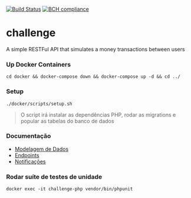 [![Build Status](https://travis-ci.com/lafraga93/yapcip-challenge.svg?branch=main)](https://travis-ci.com/lafraga93/yapcip-challenge)
[![BCH compliance](https://bettercodehub.com/edge/badge/lafraga93/yapcip-challenge?branch=main)](https://bettercodehub.com/)

# challenge
A simple RESTFul API that simulates a money transactions between users

### Up Docker Containers
`cd docker && docker-compose down && docker-compose up -d && cd ../`

### Setup
`./docker/scripts/setup.sh`

> O script irá instalar as dependências PHP, rodar as migrations e popular as tabelas do banco de dados

### Documentação
* [Modelagem de Dados](https://github.com/lafraga93/yapcip-challenge/wiki/Modelagem-de-Dados)
* [Endpoints](https://github.com/lafraga93/yapcip-challenge/wiki/Endpoints)
* [Notificações](https://github.com/lafraga93/yapcip-challenge/wiki/Notifica%C3%A7%C3%B5es)

### Rodar suíte de testes de unidade
`docker exec -it challenge-php vendor/bin/phpunit`
